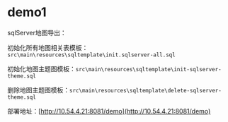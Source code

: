 # demo1

sqlServer地图导出：

初始化所有地图相关表模板：`src\main\resources\sqltemplate\init.sqlserver-all.sql`

初始化地图主题图模板：`src\main\resources\sqltemplate\init-sqlserver-theme.sql`

删除地图主题图模板：`src\main\resources\sqltemplate\delete-sqlserver-theme.sql`

部署地址：[http://10.54.4.21:8081/demo](http://10.54.4.21:8081/demo)
